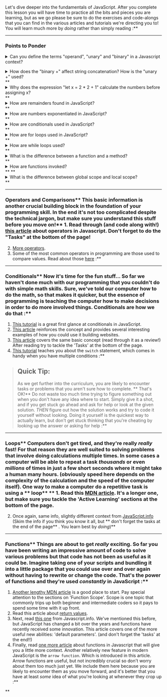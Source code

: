 Let's dive deeper into the fundamentals of JavaScript. After you complete this lesson you will have time to practice all the bits and pieces you are learning, but as we go please be sure to do the exercises and code-alongs that you can find in the various articles and tutorials we're directing you to!  You will learn much more by _doing_ rather than simply reading :**



---


### Points to Ponder
<details>
  <summary>Can you define the terms "operand", "unary" and "binary" in a Javascript context?</summary>
​    
  * An operand is what operators are applied to. You can also call them arguments.
    * `5 + 2 // 5 and 2 are operands`
  * Unary operators have only one operand.
      ```
      let x = 1
      x = -x // unary "-" reverses the sign
      ```
  * Binary operators have two operands.
      ```
      let x = 4, y = 2
      (y - x) // 2, binary minus subtracts values
      ```


** </details>

<details>
  <summary>How does the "binary +" affect string concatenation? How is the "unary +" used?</summary>**   * Binary + is used to concatenate strings. If one of the two operands is a string, then the other will be converted to a string too.
    * `1 + '2' // 12`
  * "Unary +" has the same effect as the Number() operator.     * `+true // 1`
    * `+false // 0`
      </details>** <details>
  <summary>Why does the expression "let x = 2 * 2 + 1" calculate the numbers before assigning x?</summary>**   * The assignment operator has a lower precedence than multiplication and addition. 
  </details>** <details>
  <summary>How are remainders found in JavaScript?</summary>**   * Use the `%` modulo operator.
    * `25 % 7 // 4`
    * `25 % 5 // 0`
      </details>** <details>
  <summary>How are numbers exponentiated in JavaScript?</summary>**   * Use the `** ` operator.
    * `3 **  2 // 9 (3*3)`
    * `3 **  3 // 27 (3*3*3)`
      </details>** <details>
  <summary>How are conditionals used in JavaScript?</summary>**   * Use if to specify a block of code to be executed, if a specified condition is true
  * Use else to specify a block of code to be executed, if the same condition is false
  * Use else if to specify a new condition to test, if the first condition is false
  * Use switch to specify many alternative blocks of code to be executed
      ```
      if (condition) {
      // block of code to run if condition is true
      } else {
      // block of code to run if condition is false
      }
      ```
      </details>** <details>
  <summary>How are for loops used in JavaScript?</summary>**   * A counter or initializer, which is initialized with a certain value — this is the starting point of the loop
  * An exit-condition, which is the criteria under which the loop stops — usually the counter reaching a certain value.
  * An iterator or final-expression, which generally increments the counter by a small amount on each successive loop, until it reaches the exit-condition. 
  * A set of curly braces in which a block of code is run.
      ```
      for (initializer; exit-condition; final-expression) {
      // code to run
      }
      ```


** </details>** <details>
  <summary>How are while loops used?</summary>**   * The initializer is set before the loop
  * The loop runs _while_ the initializer hasn't reached the exit-condition
  * The final-expression runs at the end of the code block, and brings the initializer closer to the exit-condition :**

      initializer
      while(exit-condition) {
      //code to run**       final-expression
      }** </details>** <details>
  <summary>What is a function and why is it necessary?</summary>**   * A function is a place to store a piece of code that does a single task inside a defined code block.
  * This code can then be called anywhere by typing out a single command -- rather than retyping the same code multiple times.
  </details>** <details>
  <summary>What is the difference between a function and a method?</summary>**   * They are theoretically the same thing, but built-in browser-functions that are stored inside objects are called methods.
  </details>** <details>
  <summary>How are functions invoked?</summary>**   * By _calling_ the function name somewhere in the code followed by parentheses.
  </details>** ** <details>
  <summary>What is the difference between global scope and local scope?</summary>**   * The top level scope outside of all your functions is the global scope. Values defined here are accessible throughout your code.
  * Values defined within a function have local scope. They can only be accessed by that specific function.
  </details>** 

---


### Operators and Comparisons** This basic information is another crucial building block in the foundation of your programming skill.  In the end it's not too complicated despite the technical jargon, but make sure you understand this stuff before you move on!** 1. Read through \(and code along with!\) [this article](http://javascript.info/operators) about operators in Javascript.  Don't forget to do the "Tasks" at the bottom of the page!  
2. [More operators](http://javascript.info/logical-operators).  
3. Some of the most common operators in programming are those used to compare values.  Read about those [here](http://javascript.info/comparison) :**



---


### Conditionals** Now it's time for the fun stuff...  So far we haven't done much with our programming that you couldn't do with simple math skills.  Sure, we've told our computer how to do the math, so that makes it quicker, but the essence of programming is teaching the computer how to make decisions in order to do more involved things.  Conditionals are how we do that :**

1. [This tutorial](https://www.w3schools.com/js/js_if_else.asp) is a great first glance at conditionals in JavaScript.
2. [This article](https://developer.mozilla.org/en-US/docs/Learn/JavaScript/Building_blocks/conditionals) reinforces the concept and provides several interesting examples of how you could use it building websites.  
3. [This article](http://javascript.info/ifelse) covers the same basic concept \(read through it as a review!\) After reading try to tackle the 'Tasks' at the bottom of the page.
4. [This tutorial](https://www.digitalocean.com/community/tutorials/how-to-use-the-switch-statement-in-javascript) teaches you about the `switch` statement, which comes in handy when you have multiple conditions :**

> ## Quick Tip:
>
> As we get further into the curriculum, you are likely to encounter tasks or problems that you aren't sure how to complete.  ** That's OK!**   Do not waste too much time trying to figure something out when you don't have any idea where to start.  Simply give it a shot, and if you get stuck go ahead and ask for help or look at the given solution.  _THEN_ figure out how the solution works and try to code it yourself without looking.  Doing it yourself is the quickest way to actually learn, but don't get stuck thinking that you're cheating by looking up the answer or asking for help :**



---


### Loops** Computers don't get tired, and they're really _really_ fast!  For that reason they are well suited to solving problems that involve doing calculations multiple times.  In some cases a computer will be able to repeat a task _thousands_ or even _millions_ of times in just a few short seconds where it might take a human many hours. \(obviously speed here depends on the complexity of the calculation and the speed of the computer itself\).  One way to make a computer do a repetitive task is using a ** loop** ** 1. Read this [MDN article](https://developer.mozilla.org/en-US/docs/Learn/JavaScript/Building_blocks/Looping_code).  It's a longer one, but make sure you tackle the 'Active Learning' sections at the bottom of the page.  
2. Once again, same info, slightly different context from [JavaScript.info](http://javascript.info/while-for) \(Skim the info if you think you know it all, but ** don't forget the tasks at the end of the page** .  You learn best by _doing_\)** 

---


### Functions** Things are about to get _really_ exciting.  So far you have been writing an impressive amount of code to solve various problems but that code has not been as useful as it could be.  Imagine taking one of your scripts and bundling it into a little package that you could use over and over again without having to rewrite or change the code.  That's the power of functions and they're used _constantly_ in JavaScript :**

1. [Another lengthy MDN article](https://developer.mozilla.org/en-US/docs/Learn/JavaScript/Building_blocks/Functions) is a good place to start.  Pay special attention to the sections on 'Function Scope'.  Scope is one topic that commonly trips up both beginner and intermediate coders so it pays to spend some time with it up front.  
2. Read this article about [return values](https://developer.mozilla.org/en-US/docs/Learn/JavaScript/Building_blocks/Return_values).  
3. Next, read [this one](http://javascript.info/function-basics) from Javascript.info.  We've mentioned this before, but JavaScript has changed a bit over the years and functions have recently received some innovation.  This article covers one of the more useful new abilities: 'default parameters'. \(and don't forget the 'tasks' at the end!!\)  
4. Finally, read [one more article](http://javascript.info/function-expressions-arrows) about functions in Javascript that will give you a little more context.  Another relatively new feature in modern JavaScript is the `arrow function`. Which is introduced in this article.  Arrow functions are useful, but not incredibly crucial so don't worry about them too much just yet.  We include them here because you are likely to encounter them as you move forward, and it's better that you have at least _some_ idea of what you're looking at whenever they crop up :**



** 
